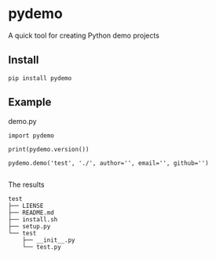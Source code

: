 # pydemo
A quick tool for creating Python demo projects

## Install
```
pip install pydemo
```
## Example
demo.py
```
import pydemo

print(pydemo.version())

pydemo.demo('test', './', author='', email='', github='')


```
The results 
```
test
├── LIENSE
├── README.md
├── install.sh
├── setup.py
└── test
    ├── __init__.py
    └── test.py
```
